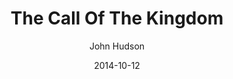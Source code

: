 ---
layout: post
passage: Mark 1:1-12
title: The Call Of The Kingdom
author: John Hudson
date: 2014-10-12
categories: Isaiah
---